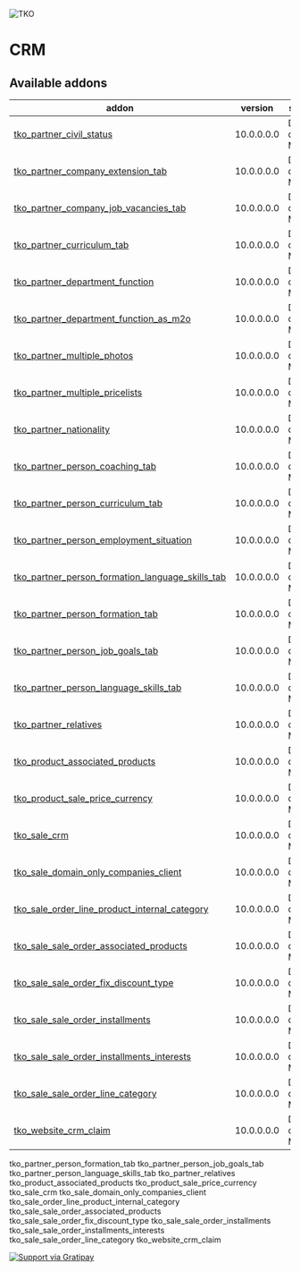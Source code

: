 ![TKO](https://tkobr.tkobr.com/website/image/ir.attachment/50170_af65c50/datas)

CRM
===

Available addons
----------------
addon | version | summary
--- | --- | ---
[tko_partner_civil_status](tko_partner_civil_status/)	|	10.0.0.0.0	|	Descrição do Módulo
[tko_partner_company_extension_tab](tko_partner_company_extension_tab/)	|	10.0.0.0.0	|	Descrição do Módulo
[tko_partner_company_job_vacancies_tab](tko_partner_company_job_vacancies_tab/)	|	10.0.0.0.0	|	Descrição do Módulo
[tko_partner_curriculum_tab](tko_partner_curriculum_tab/)	|	10.0.0.0.0	|	Descrição do Módulo
[tko_partner_department_function](tko_partner_department_function/)	|	10.0.0.0.0	|	Descrição do Módulo
[tko_partner_department_function_as_m2o](tko_partner_department_function_as_m2o/)	|	10.0.0.0.0	|	Descrição do Módulo
[tko_partner_multiple_photos](tko_partner_multiple_photos/)	|	10.0.0.0.0	|	Descrição do Módulo
[tko_partner_multiple_pricelists](tko_partner_multiple_pricelists/)	|	10.0.0.0.0	|	Descrição do Módulo
[tko_partner_nationality](tko_partner_nationality/)	|	10.0.0.0.0	|	Descrição do Módulo
[tko_partner_person_coaching_tab](tko_partner_person_coaching_tab/)	|	10.0.0.0.0	|	Descrição do Módulo
[tko_partner_person_curriculum_tab](tko_partner_person_curriculum_tab/)	|	10.0.0.0.0	|	Descrição do Módulo
[tko_partner_person_employment_situation](tko_partner_person_employment_situation/)	|	10.0.0.0.0	|	Descrição do Módulo
[tko_partner_person_formation_language_skills_tab](tko_partner_person_formation_language_skills_tab/)	|	10.0.0.0.0	|	Descrição do Módulo
[tko_partner_person_formation_tab](tko_partner_person_formation_tab/)	|	10.0.0.0.0	|	Descrição do Módulo
[tko_partner_person_job_goals_tab](tko_partner_person_job_goals_tab/)	|	10.0.0.0.0	|	Descrição do Módulo
[tko_partner_person_language_skills_tab](tko_partner_person_language_skills_tab/)	|	10.0.0.0.0	|	Descrição do Módulo
[tko_partner_relatives](tko_partner_relatives/)	|	10.0.0.0.0	|	Descrição do Módulo
[tko_product_associated_products](tko_product_associated_products/)	|	10.0.0.0.0	|	Descrição do Módulo
[tko_product_sale_price_currency](tko_product_sale_price_currency/)	|	10.0.0.0.0	|	Descrição do Módulo
[tko_sale_crm](tko_sale_crm/)	|	10.0.0.0.0	|	Descrição do Módulo
[tko_sale_domain_only_companies_client](tko_sale_domain_only_companies_client/)	|	10.0.0.0.0	|	Descrição do Módulo
[tko_sale_order_line_product_internal_category](tko_sale_order_line_product_internal_category/)	|	10.0.0.0.0	|	Descrição do Módulo
[tko_sale_sale_order_associated_products](tko_sale_sale_order_associated_products/)	|	10.0.0.0.0	|	Descrição do Módulo
[tko_sale_sale_order_fix_discount_type](tko_sale_sale_order_fix_discount_type/)	|	10.0.0.0.0	|	Descrição do Módulo
[tko_sale_sale_order_installments](tko_sale_sale_order_installments/)	|	10.0.0.0.0	|	Descrição do Módulo
[tko_sale_sale_order_installments_interests](tko_sale_sale_order_installments_interests/)	|	10.0.0.0.0	|	Descrição do Módulo
[tko_sale_sale_order_line_category](tko_sale_sale_order_line_category/)	|	10.0.0.0.0	|	Descrição do Módulo
[tko_website_crm_claim](tko_website_crm_claim/)	|	10.0.0.0.0	|	Descrição do Módulo
tko_partner_person_formation_tab
tko_partner_person_job_goals_tab
tko_partner_person_language_skills_tab
tko_partner_relatives
tko_product_associated_products
tko_product_sale_price_currency
tko_sale_crm
tko_sale_domain_only_companies_client
tko_sale_order_line_product_internal_category
tko_sale_sale_order_associated_products
tko_sale_sale_order_fix_discount_type
tko_sale_sale_order_installments
tko_sale_sale_order_installments_interests
tko_sale_sale_order_line_category
tko_website_crm_claim


[![Support via Gratipay](https://cdn.rawgit.com/gratipay/gratipay-badge/2.3.0/dist/gratipay.svg)](https://gratipay.com/thinkopensolutions/)
